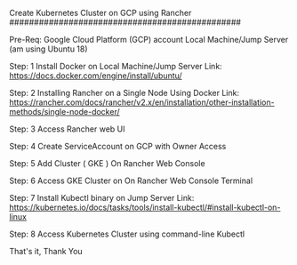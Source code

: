 Create Kubernetes Cluster on GCP using Rancher
###############################################

Pre-Req:
     Google Cloud Platform (GCP) account
     Local Machine/Jump Server (am using Ubuntu 18)

Step: 1 Install Docker on Local Machine/Jump Server
        Link: https://docs.docker.com/engine/install/ubuntu/

Step: 2 Installing Rancher on a Single Node Using Docker
        Link: https://rancher.com/docs/rancher/v2.x/en/installation/other-installation-methods/single-node-docker/

Step: 3 Access Rancher web UI

Step: 4 Create ServiceAccount on GCP with Owner Access

Step: 5 Add Cluster ( GKE ) On Rancher Web Console

Step: 6 Access GKE Cluster on On Rancher Web Console Terminal

Step: 7 Install Kubectl binary on Jump Server
        Link: https://kubernetes.io/docs/tasks/tools/install-kubectl/#install-kubectl-on-linux

Step: 8 Access Kubernetes Cluster using command-line Kubectl

That's it, Thank You
